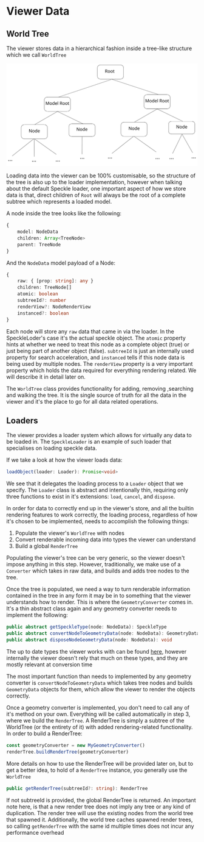 # Viewer Data

## World Tree
The viewer stores data in a hierarchical fashion inside a tree-like structure which we call `WorldTree`

![Viewer Data](./img/tree.svg "Viewer Data")

Loading data into the viewer can be 100% customisable, so the structure of the tree is also up to the loader implementation, however when talking about the default Speckle loader, one important aspect of how we store data is that, direct children of `Root` will always be the root of a complete subtree which represents a loaded model.

A node inside the tree looks like the following:
```typescript
{
    model: NodeData
    children: Array<TreeNode>
    parent: TreeNode
}
```
And the `NodeData` model payload of a Node:
```typescript
{
    raw: { [prop: string]: any }
    children: TreeNode[]
    atomic: boolean
    subtreeId?: number
    renderView?: NodeRenderView
    instanced?: boolean
}
```
Each node will store any `raw` data that came in via the loader. In the SpeckleLoder's case it's the actual speckle object. The `atomic` property hints at whether we need to treat this node as a complete object (true) or just being part of another object (false). `subtreeId` is just an internally used property for search acceleration, and `instanced` tells if this node data is being used by multiple nodes. The `renderView` property is a very important property which holds the data required for everything rendering related. We will describe it in detail later on.

The `WorldTree` class provides functionality for adding, removing ,searching and walking the tree. It is the single source of truth for all the data in the viewer and it's the place to go for all data related operations.


## Loaders
The viewer provides a loader system which allows for virtually any data to be loaded in. The `SpeckleLoader` is an example of such loader that specialises on loading speckle data.

If we take a look at how the viewer loads data:
```typescript
loadObject(loader: Loader): Promise<void>
```
We see that it delegates the loading process to a `Loader` object that we specify. The `Loader` class is abstract and intentionally thin, requiring only three functions to exist in it's extensions: `load`, `cancel`, and `dispose`.

In order for data to correctly end up in the viewer's store, and all the builtin rendering features to work correctly, the loading process, regardless of how it's chosen to be implemented, needs to accomplish the following things:

1. Populate the viewer's `WorldTree` with nodes
2. Convert renderable incoming data into types the viewer can understand
3. Build a global `RenderTree`

Populating the viewer's tree can be very generic, so the viewer doesn't impose anything in this step. However, traditionally, we make use of a `Converter` which takes in raw data, and builds and adds tree nodes to the tree.

Once the tree is populated, we need a  way to turn renderable information contained in the tree in any form it may be in to something that the viewer understands how to render. This is where the `GeometryConverter` comes in. It's a thin abstract class again and any geometry converter needs to implement the following:
```typescript
public abstract getSpeckleType(node: NodeData): SpeckleType
public abstract convertNodeToGeometryData(node: NodeData): GeometryData
public abstract disposeNodeGeometryData(node: NodeData): void
```
The up to date types the viewer works with can be found [here](https://github.com/specklesystems/speckle-server/blob/631de589c5a78fc9891b3b50dbecb075e0661c90/packages/viewer/src/modules/loaders/GeometryConverter.ts#L4), however internally the viewer doesn't rely that much on these types, and they are mostly relevant at conversion time

The most important function than needs to implemented by any geometry converter is `convertNodeToGeometryData` which takes tree nodes and builds `GeometryData` objects for them, which allow the viewer to render the objects correctly.

Once a geometry converter is implemented, you don't need to call any of it's method on your own. Everything will be called automatically in step 3, where we build the `RenderTree`. A RenderTree is simply a subtree of the WorldTree (or the entirety of it) with added rendering-related functionality. In order to build a RenderTree:
```typescript
const geometryConverter = new MyGeometryConverter()
renderTree.buildRenderTree(geometryConverter)
```
More details on how to use the RenderTree will be provided later on, but to get a better idea, to hold of a `RenderTree` instance, you generally use the `WorldTree`
```typescript
public getRenderTree(subtreeId?: string): RenderTree
```
If not subtreeId is provided, the global RenderTree is returned. An important note here, is that a new render tree does not imply any tree or any kind of duplication. The render tree will use the existing nodes from the world tree that spawned it. Additionally, the world tree caches spawned render trees, so calling `getRenderTree` with the same id multiple times does not incur any performance overhead